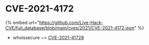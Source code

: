# CVE-2021-4172
{% embed url="https://github.com/Live-Hack-CVE/full_database/blob/main/cves/2021/CVE-2021-4172.json" %}

* whoissecure ~> [CVE-2021-41728](https://www.alice-snow.ru/2021/database/cve-2021-4172/cve-2021-41728-whoissecure)